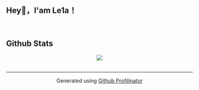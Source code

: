 <div align="center">
</div>  
  

##  Hey👋，I'am Le1a！  
  
  

<br/>  


## Github Stats  
<div align="center"><img src="https://github-readme-stats.vercel.app/api?username=Le1a&show_icons=true&count_private=true&hide_border=true" align="center" /></div>
<br />

----
<div align="center">Generated using <a href="https://profilinator.rishav.dev/" target="_blank">Github Profilinator</a></div>
